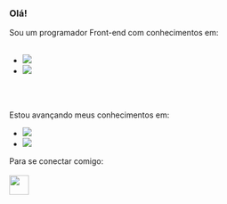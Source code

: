 ### Olá! 

Sou um programador Front-end com conhecimentos em:
<br>
<br>
- <img src="https://img.shields.io/badge/HTML5-E34F26?style=for-the-badge&logo=html5&logoColor=white">
- <img src="https://img.shields.io/badge/CSS3-1572B6?style=for-the-badge&logo=css3&logoColor=white">

<br>
<br>

Estou avançando meus conhecimentos em:
- <img src="https://img.shields.io/badge/JavaScript-F7DF1E?style=for-the-badge&logo=javascript&logoColor=black">
- <img src="https://img.shields.io/badge/React-20232A?style=for-the-badge&logo=react&logoColor=61DAFB">

Para se conectar comigo:
<br>
<br>
<a href="https://www.linkedin.com/in/mateus-oling-12241a23b/">
  <img  align="center" width="35px" src="https://cdn.jsdelivr.net/npm/simple-icons@v3/icons/instagram.svg">



   

<!--
**Mateus-Oling/Mateus-Oling** is a ✨ _special_ ✨ repository because its `README.md` (this file) appears on your GitHub profile.

Here are some ideas to get you started:

- 🔭 I’m currently working on ...
- 🌱 I’m currently learning ...
- 👯 I’m looking to collaborate on ...
- 🤔 I’m looking for help with ...
- 💬 Ask me about ...
- 📫 How to reach me: ...
- 😄 Pronouns: ...
- ⚡ Fun fact: ...
-->
